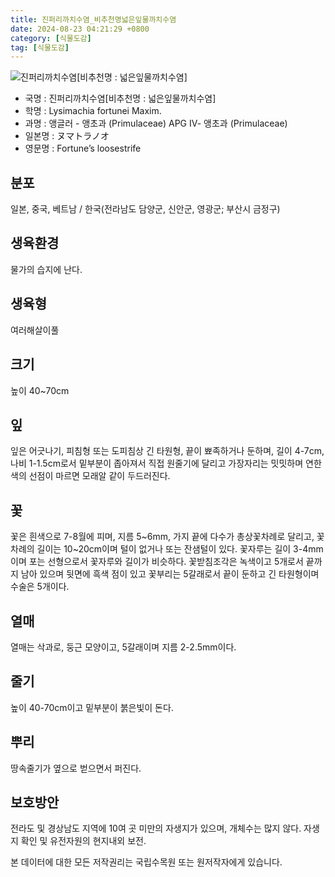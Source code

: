 ```yaml
---
title: 진퍼리까치수염_비추천명넓은잎물까치수염
date: 2024-08-23 04:21:29 +0800
category: [식물도감]
tag: [식물도감]
---
```




![진퍼리까치수염[비추천명 : 넓은잎물까치수염]](/fileUpload/plants/basic/Primulaceae/Lysimachia/7580/7580_1_th2.jpg)
- 국명 : 진퍼리까치수염[비추천명 : 넓은잎물까치수염]
- 학명 : Lysimachia fortunei Maxim.
- 과명 : 앵글러 - 앵초과 (Primulaceae) APG Ⅳ- 앵초과 (Primulaceae)
- 일본명 : ヌマトラノオ
- 영문명 : Fortune’s loosestrife


## 분포
일본, 중국, 베트남 / 한국(전라남도 담양군, 신안군, 영광군; 부산시 금정구) 
## 생육환경
물가의 습지에 난다.
## 생육형
여러해살이풀 
## 크기
높이 40~70cm
## 잎
잎은 어긋나기, 피침형 또는 도피침상 긴 타원형, 끝이 뾰족하거나 둔하며, 길이 4-7cm, 나비 1-1.5cm로서 밑부분이 좁아져서 직접 원줄기에 달리고 가장자리는 밋밋하며 연한 색의 선점이 마르면 모래알 같이 두드러진다.
## 꽃
꽃은 흰색으로 7-8월에 피며, 지름 5~6mm, 가지 끝에 다수가 총상꽃차례로 달리고, 꽃차례의 길이는 10~20cm이며 털이 없거나 또는 잔샘털이 있다. 꽃자루는 길이 3-4mm이며 포는 선형으로서 꽃자루와 길이가 비슷하다. 꽃받침조각은 녹색이고 5개로서 끝까지 남아 있으며 뒷면에 흑색 점이 있고 꽃부리는 5갈래로서 끝이 둔하고 긴 타원형이며 수술은 5개이다.
## 열매
열매는 삭과로, 둥근 모양이고, 5갈래이며 지름 2-2.5mm이다.
## 줄기
높이 40-70cm이고 밑부분이 붉은빛이 돈다.
## 뿌리
땅속줄기가 옆으로 벋으면서 퍼진다.
## 보호방안
전라도 및 경상남도 지역에 10여 곳 미만의 자생지가 있으며, 개체수는 많지 않다. 자생지 확인 및 유전자원의 현지내외 보전.






본 데이터에 대한 모든 저작권리는 국립수목원 또는 원저작자에게 있습니다.
